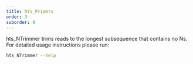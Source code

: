 ```yaml
---
title: hts_Primers
order: 3
suborder: 9
---
```


hts_NTrimmer trims reads to the longest subsequence that contains no Ns.
For detailed usage instructions please run:

```bash
hts_NTrimmer --help
```
